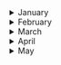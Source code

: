 
<details><summary>January</summary>

##### 3-01-2020
* [In Caltech soccer league, there’s little brawn but plenty of brains](https://www.latimes.com/sports/story/2020-01-03/caltech-soccer-league) #science #football #latimes

##### 4-01-2020
* [Measuring the effects of partisanship on pie-eating](https://www.economist.com/united-states/2017/11/23/measuring-the-effects-of-partisanship-on-pie-eating) #insight #economist
* [‘Rhapsody in Blue’ is in the public domain. Rap version, anyone?](https://www.latimes.com/opinion/story/2020-01-04/rhapsody-in-blue-is-in-the-public-domain-rap-version-anyone) #music #public_domain #law

##### 8-01-2020
* [The Coolest Architecture on Earth Is in Antarctica](https://www.nytimes.com/2020/01/06/science/antarctica-architecture.html) #architecture #antarctica

##### 9-01-2020
* [A world without pain](https://www.newyorker.com/magazine/2020/01/13/a-world-without-pain?verso=true) #resilience #insight

##### 10-01-2020
* [What Happens When Science Just Disappears?](https://www.wired.com/story/what-happens-when-science-just-disappears/) #science #insight #ideas

##### 13-01-2020
* [American history textbooks can differ across the country, in ways that are shaded by partisan politics.](https://www.nytimes.com/interactive/2020/01/12/us/texas-vs-california-history-textbooks.html?action=click&module=Top%20Stories&pgtype=Homepage) #social_science #insight #education #partisan #politiks

##### 16-01-2020
* [Time for the Human Screenome Project](https://www.nature.com/articles/d41586-020-00032-5) #science #insight #ideas #nature
* [36 Hours in Buenos Aires](https://www.nytimes.com/2020/01/16/travel/what-to-do-36-hours-buenos-aires.html) #argentina #insight #nytimes

##### 17-01-2020
* [How Design is Driving Ford to Reimagine What a Car Company Can Be](https://www.ideo.com/journal/how-design-is-driving-ford-to-reimagine-what-a-car-company-can-be) #technology #insight #corporation #culture #organizational #bureocracy

##### 18-01-2020
* [Steve Jobs Never Wanted Us to Use Our iPhones Like This
](https://www.nytimes.com/2019/01/25/opinion/sunday/steve-jobs-never-wanted-us-to-use-our-iphones-like-this.html) #technology #insight #corporation #culture #apple

##### 23-01-2020
* [What Happened to General Magic? Inside the company that invented the iPhone — two decades too early](http://nymag.com/intelligencer/2018/08/general-magic-oral-history-of-the-influential-tech-company.html) #technology #insight #corporation #invention #iphone

##### 27-01-2020
* [The truth about hydration: should you drink eight glasses of water a day?](https://www.theguardian.com/lifeandstyle/2020/jan/27/the-truth-about-hydration-should-you-drink-eight-glasses-of-water-a-day) #health #water #science #public_health

##### 28-01-2020
* [The Art of Computer Typography](https://signalvnoise.com/posts/3183-the-art-of-computer-typography) #typography #insight #technology #evolution

##### 29-01-2020
* ['Impossible Architecture': Consider the impossible — find the visionaries](https://www.japantimes.co.jp/culture/2020/01/25/arts/impossible-architecture/) #architecture #tadao_ando #japan_times #japan

##### 31-05-2019
* [The glorius, almost-disconnected boredom of my walk in Japan](https://www.wired.com/story/six-weeks-100s-miles-hours-glorious-boredom-japan/?itm_campaign=BottomRelatedStories_Sections_1) #japan
</p>
</details>

<details><summary>February</summary>
 
##### 4-02-2020
* [The invention of “Ethical AI” How Big Tech Manipulates Academia to Avoid Regulation](https://theintercept.com/2019/12/20/mit-ethical-ai-artificial-intelligence/) #AI #insight #academia #law

##### 5-02-2020
* [Banksy Is a Control Freak. But He Can’t Control His Legacy](https://www.nytimes.com/2020/02/05/arts/design/banksy-legacy.html?action=click&module=Top%20Stories&pgtype=Homepage) #Banksy #insight #academia #art

##### 7-02-2020
* [Unique solution rolls in to help Muslims pray at Tokyo Games](https://www.japantimes.co.jp/news/2020/02/07/national/muslim-prayer-truck-tokyo-olympics/) #religion #ancestry #japan_times #muslim #ideas #mobility

##### 8-02-2020
* [Dystopian Silicon Valley and the Wisdom of Richard Hendricks](https://www.theinformation.com/articles/dystopian-silicon-valley-and-the-wisdom-of-richard-hendricks) #dystopian #insight #silicon_valley #ideas #the_information

##### 10-02-2020
* [Satellite images show how coronavirus brought Wuhan to a standstill](https://www.technologyreview.com/s/615152/satellite-images-show-how-coronavirus-brought-wuhan-to-a-standstill/) #coronavirus #insight #health #satellite

##### 11-02-2020
* [In the Race for Cheap Airfare, It’s You vs. the Machine](https://www.nytimes.com/2020/01/27/business/cheap-airfare.html?action=click&module=Editors%20Picks&pgtype=Homepage) #airlines #insight #nytimes #buying_patterns
* [Everything You Think You Know About Housing Is Probably Wrong](https://www.nytimes.com/2020/01/28/arts/density-housing-skyscraper-museum.html?action=click&module=Editors%20Picks&pgtype=Homepage) #gentrification #insight #nytimes

##### 15-02-2020
* [The Zambian “afronaut” who wanted to join the space race](https://www.newyorker.com/culture/culture-desk/the-zambian-afronaut-who-wanted-to-join-the-space-race) #science #africa #moon #space-race #newyorker

##### 16-02-2020
* [Beyond Architecture, a Builder of Lusty Fantasies](https://www.nytimes.com/2020/02/06/arts/design/Lequeu-Morgan-Library.html?action=click&module=Features&pgtype=Homepage) #insight #architecture #europe #graphicalia

##### 18-02-2020
* [Kawasaki confronts its gentrification](https://features.japantimes.co.jp/kawasaki-factories/) #insight #gentrification #japan #urban_planning #japan_times
* [Why do we cry – and what can we learn from our tears?](https://www.theguardian.com/lifeandstyle/2020/feb/18/why-cry-what-can-we-learn-from-tears) #insight #the_guardian
* [What four years at sea taught me about our relationship to the ocean](https://www.theguardian.com/environment/2020/feb/18/what-four-years-at-sea-taught-me-about-our-relationship-to-the-ocean) #insight #the_guardian #ocean #water

##### 23-02-2020
* [How the Arabic Alphabet Inspired Abstract Art](https://www.nytimes.com/2020/02/20/arts/design/Arab-Abstraction-grey-art-gallery.html) #insight #art #arab #nytimes

##### 26-02-2020
* [Paraguay’s Response to Modernist Architecture? Clay, Mud and Timber](hhttps://www.nytimes.com/2020/02/14/t-magazine/paraguay-architecture.html?action=click&module=Features&pgtype=Homepage) #insight #architecture #paraguay #timber

##### 27-02-2020
* [The Unexpectedly Tropical History of Brutalism](https://www.nytimes.com/2019/08/15/t-magazine/tropical-brutalism.html?action=click&module=RelatedLinks&pgtype=Article) #insight #architecture #brazil #brutalism #le_corbusier

##### 29-02-2020
* [Aiming for Accessibility: Barrier-Free App Developer - Yuriko Oda](https://www3.nhk.or.jp/nhkworld/en/ondemand/video/2042094/) #disabilities #japan #app-developing #altruism
</p>
</details>

<details><summary>March</summary>
 
##### 04-03-2020
* [What can my brain tell me about the music I listen to](https://mybraintunes.doc.ic.ac.uk/) #music #UK #science #experiment #brain

##### 05-03-2020
* [The invisible city: how a homeless man built a life underground](https://www.theguardian.com/news/2020/mar/05/invisible-city-how-homeless-man-built-life-underground-bunker-hampstead-heath) #homeless #the_guardian #experiment #insight
* [An Artist Whose Muse Is Loneliness](https://www.nytimes.com/2020/02/26/t-magazine/haegue-yang.html) #art #nytimes #loneliness #insight

##### 06-03-2020
* [The mystery of mountain lions](https://www.hcn.org/issues/52.3/north-wildlife-the-mystery-of-mountain-lions) #nature  #science #ecology #brain #evolution

##### 07-03-2020
* [The Miracle of Moving a Piano in New York City](https://www.nytimes.com/interactive/2020/03/06/arts/music/ny-piano-moving.html?action=click&module=Features&pgtype=Homepage) #piano  #nytimes
* [How Working-Class Life Is Killing Americans, in Charts](https://www.nytimes.com/interactive/2020/03/06/opinion/working-class-death-rate.html) #insight  #nytimes #data_visualization #infographics

##### 08-03-2020
* [Yoshi the turtle celebrates freedom with a record 22,000‑mile swim](https://www.thetimes.co.uk/article/yoshi-the-turtle-celebrates-freedom-with-a-record-22-000-mile-swim-j768pfhg8) #nature #science #ecology #tortoise #yoshi

##### 09-03-2020
* [What Would a World Without Prisons Look Like?](https://www.nytimes.com/2020/03/06/arts/design/prison-architecture.html?action=click&module=Features&pgtype=Homepage) #prison #insight #behaviourism #architecture

##### 11-03-2020
* [How Coronavirus Hijacks Your Cells](https://www.nytimes.com/interactive/2020/03/11/science/how-coronavirus-hijacks-your-cells.html?action=click&module=Spotlight&pgtype=Homepage) #heatlh #covid-19 #disease #process

##### 13-03-2020
* [The Elephant Man review – David Lynch's tragic tale of compassion](https://www.theguardian.com/film/2020/mar/12/the-elephant-man-review-david-lynch) #cinema  #disease #health #film #the_guardian

##### 14-03-2020
* [Mapping the Social Network of Coronavirus](https://www.nytimes.com/2020/03/13/science/coronavirus-social-networks-data.html?algo=identity&fellback=false&imp_id=241541257&imp_id=180591696&action=click&module=Science%20%20Technology&pgtype=Homepage) #science  #disease #health #tracking #network

##### 15-03-2020
* [Music - Explained](https://ihavenotv.com/music-explained) #music #insight #documentary #science

##### 17-03-2020
* [Why the birds are the world's best engineers](https://www.nytimes.com/2020/03/17/science/why-birds-are-the-worlds-best-engineers.html) #birds #insight #engineer #science

##### 18-03-2020
* [Why outbreaks like coronavirus spread exponentially, and how to “flatten the curve”](https://www.nytimes.com/2020/03/17/science/why-birds-are-the-worlds-best-engineers.html) #covid-19 #insight #disease #science
* [Feeling Good About Giving: The Benefits (and Costs) of Self-Interested Charitable Behavior](https://www.nytimes.com/2020/03/17/science/why-birds-are-the-worlds-best-engineers.html) #egocentrism #insight #charitable #science

##### 21-03-2020
* [Designing a solar lamp for the rural Cambodian people](http://loucaspapa.org/work/moonlight/) #ideas #insight #cambodia #rural

##### 22-03-2020
* [How the Virus Got Out. The most extensive travel restrictions to stop an outbreak in human history haven’t been enough. We analyzed the movements of hundreds of millions of people to show why](https://www.nytimes.com/interactive/2020/03/22/world/coronavirus-spread.html) #data-visualization #covid-19 #nytimes
* [Odorama, historia cultural del olor](https://www.youtube.com/watch?v=ojbp4gsJu4M) #ideas #insight #odor #culture

##### 23-03-2020
* [In the Battle Against Coronavirus, Humanity Lacks Leadership](https://time.com/5803225/yuval-noah-harari-coronavirus-humanity-leadership/) #ideas #insight #yuval_harari
* [El drama de vivir sin sentir olores](https://elcomercio.pe/tecnologia/ciencias/salud-olfato-el-drama-de-vivir-sin-sentir-olores-noticia/) #ideas #insight #science #biology #odor

##### 24-03-2020
* [The coronavirus isn’t alive. That’s why it’s so hard to kill](https://www.washingtonpost.com/health/2020/03/23/coronavirus-isnt-alive-thats-why-its-so-hard-kill/) #insight #science #covid-19 #washington_post

##### 25-03-2020
* [¿Para qué sirve el silencio?](https://www.elmundo.es/vida-sana/bienestar/2017/11/11/59fc98f122601d743c8b45f4.html) #insight #ideas #silence #el_país #health
* [A message from MIT astronauts: Accept the mission and find your motivators](http://news.mit.edu/2020/astronauts-social-distancing-0324) #insight #ideas #MIT #social #health

##### 27-03-2020
* [Canada mourns Takaya – the lone sea wolf whose spirit captured the world](https://www.theguardian.com/environment/2020/mar/27/canada-mourns-takaya-the-lone-sea-wolf-whose-spirit-captured-the-world-aoe) #insight #nature #wolf #the_guardian

##### 28-03-2020
* [How the Pandemic Will End](https://www.theatlantic.com/health/archive/2020/03/how-will-coronavirus-end/608719/) #insight #science #covid-19 #The_atlantic

##### 29-03-2020
* [Dario Gil: "Luchamos contra coronavirus con un superordenador"](https://www.elmundo.es/ciencia-y-salud/salud/2020/03/30/5e80e3d6fdddffff7a8b4610.html) #insight #science #covid-19 #bluemix #El_mundo
* [How Genetic Mutations Turned the Coronavirus Deadly](http://nautil.us/issue/83/intelligence/how-genetic-mutations-turned-the-coronavirus-deadly) #insight #science #covid-19 #Nautil.us #gene #mutation
</p>
</details>
<details><summary>April</summary>
</p>

##### 3-04-2020
* [Location Data Says It All: Staying at Home During Coronavirus Is a Luxury](https://www.nytimes.com/interactive/2020/04/03/us/coronavirus-stay-home-rich-poor.html) #ideas #insight #social_science #data_visualization #location #upper_class

##### 5-04-2020
* [Dylan’s message? The answer, my friend, isn’t in this song](https://www.ft.com/content/2accf03a-7432-11ea-ad98-044200cb277f) #ideas #insight #music #financial_times

##### 9-04-2020
* [First-wave COVID-19 transmissibility and severity in China outside Hubei after control measures, and second-wave scenario planning: a modelling impact assessment](https://www.thelancet.com/journals/lancet/article/PIIS0140-6736(20)30746-7/fulltext) #covid #insight #health #the_lancet

##### 10-04-2020
* [Lessons in constructive solitude from Thoreau](https://www.nytimes.com/2020/04/09/arts/design/thoreau-walden-coronavirus-quarantine.html?action=click&module=Editors%20Picks&pgtype=Homepage) #ideas #insight #nytimes #zen

##### 11-04-2020
* [Mapping Armageddon - The Cartography of Ruin in Occupied Japan](https://www.scribd.com/document/261160440/Mapping-Armageddon-The-Cartography-of-Ruin-in-Occupied-Japan-PDF) #cartography #insight #japan #war / David Fedman. 2015. “Mapping Armageddon - The Cartography of Ruin in Occupied Japan.” The Portolan, no. 92 (Spring): 7–29.
* [Escenas de una pandemia de hace 1.500 años que se repiten hoy](https://elpais.com/cultura/2020-04-10/escenas-de-una-pandemia-de-hace-1500-anos-que-se-repiten-hoy.html) #pandemia #history #el_pais #paradox

##### 12-04-2020
* [How Tesla and Waymo are tackling a major problem for self-driving cars: data](https://www.theverge.com/transportation/2018/4/19/17204044/tesla-waymo-self-driving-car-data-simulation) #ideas #insight  #ai #the_verge

##### 16-04-2020
* [The Cure for Toxic Positivity](https://forge.medium.com/the-cure-for-toxic-positivity-155278b7daaa) #ideas #insights #psycology

##### 19-04-2020
* [The Big Bang Is Hard Science. It Is Also a Creation Story.](
http://nautil.us/issue/75/story/the-big-bang-is-hard-science-it-is-also-a-creation-story-rp) #ideas #insights #science #culture

##### 20-04-2020
* ['Will coronavirus change our attitudes to death? Quite the opposite' (Yuval Noah Harari)](
https://www.theguardian.com/books/2020/apr/20/yuval-noah-harari-will-coronavirus-change-our-attitudes-to-death-quite-the-opposite) #ideas #insights #the_guardian #human_race
* [Chimpanzees can do this, we (human beings) can’t)](
https://twitter.com/BrianRoemmele/status/1213860120058220546) #ideas #insights #twitter #human_race

##### 22-04-2020
* [Why Is A440 A Universal Tuning Standard?](https://daily.redbullmusicacademy.com/2017/10/a440-tuning-standard-feature) #music #insights #history

##### 23-04-2020
* [Israel Shows Us the Future of Protest](https://www.theatlantic.com/international/archive/2020/04/protest-demonstration-pandemic-coronavirus-covid19/610381/) #covid-19 #protest #insight

##### 26-04-2020
* [The Truth About Isaac Newton’s Productive Plague](https://www.newyorker.com/culture/cultural-comment/the-truth-about-isaac-newtons-productive-plague) #isaac_newton #insight #productivity
* [The Secret to Germany’s COVID-19 Success: Angela Merkel Is a Scientist](https://www.theatlantic.com/international/archive/2020/04/angela-merkel-germany-coronavirus-pandemic/610225/) #covid-19 #insight #the_atlantic

##### 29-04-2020
* [The lockdown paradox: why some people's anxiety is improving during the crisis](https://www.theguardian.com/commentisfree/2020/apr/29/coronavirus-lockdown-anxiety-mental-health) #insight #paradox #insight #the_guardian
</p>
</details>

<details><summary>May</summary>
 
##### 1-05-2020
* [Clase Magistral de Mariano Llinás: El proceso creativo de "La flor"](https://www.youtube.com/watch?v=4hm-0dQhFgI&t=4843s) #cinematography #insight #creative_process

##### 3-05-2020
* [Immigrants Have Always Known the Pain of Social Distancing](https://www.theatlantic.com/ideas/archive/2020/05/immigrants-have-always-known-the-pain-of-social-distancing/610969/) #insight #inmigration #ariel_dorfman

##### 4-05-2020
* [Google and Apple Reveal How Covid-19 Alert Apps Might Look](https://www.wired.com/story/apple-google-covid-19-contact-tracing-interface/) #covid-19 #insight #science #technology

##### 6-05-2020
* [IBM contributions during II Second World War](https://www.mbiconcepts.com/ibm-and-world-war-ii.html) #IBM #insight #history #cultural_heritage

##### 10-05-2020
* [Ian Hislop picks Banksy hoax for British Museum dissent show](https://www.theguardian.com/culture/2018/may/16/ian-hislop-picks-banksy-hoax-for-british-museum-dissent-show) #Banksy #insight #history #cultural_heritage #prank #british_museum

##### 13-05-2020
* [For Decades, Cartographers Have Been Hiding Covert Illustrations Inside of Switzerland’s Official Maps](https://eyeondesign.aiga.org/for-decades-cartographers-have-been-hiding-covert-illustrations-inside-of-switzerlands-official-maps/) #cartography #switzerland #hidden_figures

##### 16-05-2020
* [A Jazz Pianist Flips Bach Upside-Down](https://www.nytimes.com/2020/05/15/arts/music/dan-tepfer-bach.html?action=click&module=Features&pgtype=Homepage) #Bach #hacks #music
* [Solo for Flute, Airport Terminal and One Listener](https://www.nytimes.com/2020/05/13/arts/music/stuttgart-airport-coronavirus-concert.html?action=click&module=Features&pgtype=Homepage) #concert #airport #music #airport

##### 20-05-2020
* [Egg Laying or Live Birth: How Evolution Chooses](https://www.quantamagazine.org/egg-laying-or-live-birth-how-evolution-chooses-20200518/) #nature #evolution

##### 24-05-2020
* [How the coronavirus is changing science](https://www.vox.com/future-perfect/2020/5/14/21252024/coronavirus-science-peer-review-preprints-grants-medrxiv) #covid-19 #science #vox

##### 29-05-2020
* [How The Times Makes Visual Investigations | NYTimes](https://www.youtube.com/watch?v=reTUxfQsSUQ) #data-visualization #reconstruction #photogrammetry

##### 30-05-2020
* [Taking Lessons From a Bloody Masterpiece](https://www.nytimes.com/interactive/2020/05/28/arts/design/thomas-eakins-gross-clinic.html?action=click&module=Editors%20Picks&pgtype=Homepage) #art #insight
* [Wandering through Barrio Villa Inflamable -via Google Street View-](https://www.google.com/maps/@-34.6556881,-58.3359386,3a,75y,188.08h,72.63t/data=!3m6!1e1!3m4!1sCxbvc4nRbfubSiWEfUtAtQ!2e0!7i13312!8i6656) #hacinamiento #social #state_of_the_art #Google_Street_View
</p>
</details>
